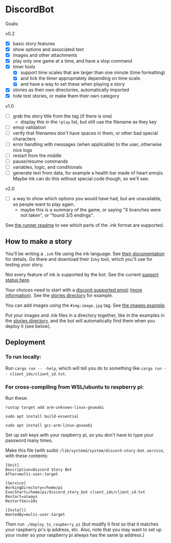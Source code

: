 # DiscordBot


Goals:

v0.2

- [x] basic story features
- [x] show options and associated text
- [x] images and other attachments
- [x] play only one game at a time, and have a stop command
- [x] timer tools
  - [x] support time scales that are larger than one minute (time formatting)
  - [x] and tick the timer appropriately depending on time scale.
  - [x] and have a way to set these when playing a story
- [x] stories as their own directories, automatically imported
- [x] hide test stories, or make them their own category

v1.0

- [ ] grab the story title from the tag (if there is one)
  - display this in the `!play` list, but still use the filename as they key
- [ ] emoji validation
- [ ] verify that filenames don't have spaces in them, or other bad special characters
- [ ] error handling with messages (when applicable) to the user, otherwise nice logs
- [ ] restart from the middle
- [ ] pause/resume commands
- [ ] variables, logic, and conditionals
- [ ] generate text from data, for example a health bar made of heart emojis. Maybe ink can do this without special code though, so we'll see.

v2.0

- [ ] a way to show which options you would have had, but are unavailable, so people want to play again.
  -  maybe this is a summary of the game, or saying "X branches were not taken", or "found 3/5 endings".

See [the runner readme](runner/README.md) to see which parts of the .ink format are supported.


## How to make a story

You'll be writing a `.ink` file using the ink language. See [their documentation](https://www.inklestudios.com/ink/) for details. Go there and download their `Inky` tool, which you'll use for testing your story.

Not every feature of ink is supported by the bot. See the current [support status here](runner/README.md).

Your choices need to start with a [discord-supported emoji](https://emojipedia.org/twitter/twemoji-12.1.4/) ([more information](https://emojipedia.org/discord/)). See the [stories directory](stories) for example.

You can add images using the `#img:image.jpg` tag. See [the images example](stories/images/images.ink).

Put your images and .ink files in a directory together, like in the examples in the [stories directory](stories), and the bot will automatically find them when you deploy it (see below).


## Deployment

### To run locally:

Run `cargo run -- -help`, which will tell you do to something like `cargo run -- client_ids/client_id.txt`.

### For cross-compiling from WSL/ubuntu to raspberry pi:

Run these:

`rustup target add arm-unknown-linux-gnueabi`

`sudo apt install build-essential`

`sudo apt install gcc-arm-linux-gnueabi`

Set up ssh keys with your raspberry pi, so you don't have to type your password many times.

Make this file (with sudo) `/lib/systemd/system/discord-story-bot.service`, with these contents:

```
[Unit]
Description=Discord Story Bot
After=multi-user.target

[Service]
WorkingDirectory=/home/pi
ExecStart=/home/pi/discord_story_bot client_ids/client_id.txt
Restart=always
RestartSec=10s

[Install]
WantedBy=multi-user.target
```

Then run `./deploy_to_raspberry_pi` (but modify it first so that it matches your raspberry pi's ip address, etc. Also, note that you may want to set up your router so your raspberry pi always has the same ip address.)